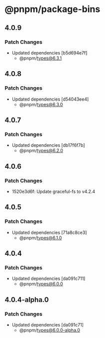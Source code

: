 # @pnpm/package-bins

## 4.0.9

### Patch Changes

- Updated dependencies [b5d694e7f]
  - @pnpm/types@6.3.1

## 4.0.8

### Patch Changes

- Updated dependencies [d54043ee4]
  - @pnpm/types@6.3.0

## 4.0.7

### Patch Changes

- Updated dependencies [db17f6f7b]
  - @pnpm/types@6.2.0

## 4.0.6

### Patch Changes

- 1520e3d6f: Update graceful-fs to v4.2.4

## 4.0.5

### Patch Changes

- Updated dependencies [71a8c8ce3]
  - @pnpm/types@6.1.0

## 4.0.4

### Patch Changes

- Updated dependencies [da091c711]
  - @pnpm/types@6.0.0

## 4.0.4-alpha.0

### Patch Changes

- Updated dependencies [da091c71]
  - @pnpm/types@6.0.0-alpha.0
